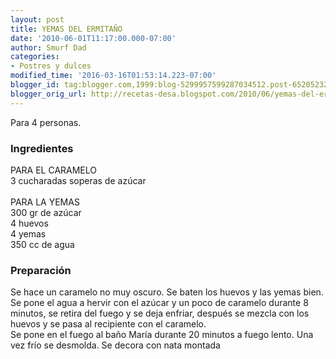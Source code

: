```yaml
---
layout: post
title: YEMAS DEL ERMITAÑO
date: '2010-06-01T11:17:00.000-07:00'
author: Smurf Dad
categories:
- Postres y dulces
modified_time: '2016-03-16T01:53:14.223-07:00'
blogger_id: tag:blogger.com,1999:blog-5299957599287034512.post-6520523235534910414
blogger_orig_url: http://recetas-desa.blogspot.com/2010/06/yemas-del-ermitano.html
---
```


Para 4 personas.<br /><h3>Ingredientes</h3>PARA EL CARAMELO<br />3 cucharadas soperas de azúcar<br /><br />PARA LA YEMAS<br />300 gr de azúcar<br />4 huevos<br />4 yemas<br />350 cc de agua<br /><h3>Preparación</h3>Se hace un caramelo no muy oscuro. Se baten los huevos y las yemas bien. Se pone el agua a hervir con el azúcar y un poco de caramelo durante 8 minutos, se retira del fuego y se deja enfriar, después se mezcla con los huevos y se pasa al recipiente con el caramelo.<br />Se pone en el fuego al baño María durante 20 minutos a fuego lento. Una vez frío se desmolda. Se decora con nata montada